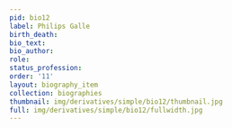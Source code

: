 ```yaml
---
pid: bio12
label: Philips Galle
birth_death:
bio_text:
bio_author:
role:
status_profession:
order: '11'
layout: biography_item
collection: biographies
thumbnail: img/derivatives/simple/bio12/thumbnail.jpg
full: img/derivatives/simple/bio12/fullwidth.jpg
---
```

